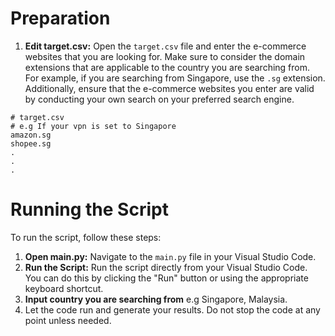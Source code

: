 # Preparation

1. **Edit target.csv:** Open the `target.csv` file and enter the e-commerce websites that you are looking for. Make sure to consider the domain extensions that are applicable to the country you are searching from. For example, if you are searching from Singapore, use the `.sg` extension. Additionally, ensure that the e-commerce websites you enter are valid by conducting your own search on your preferred search engine.

```csv
# target.csv
# e.g If your vpn is set to Singapore
amazon.sg
shopee.sg
.
.
.

```

# Running the Script

To run the script, follow these steps:

1. **Open main.py:** Navigate to the `main.py` file in your Visual Studio Code.
2. **Run the Script:** Run the script directly from your Visual Studio Code. You can do this by clicking the "Run" button or using the appropriate keyboard shortcut.
3. **Input country you are searching from** e.g Singapore, Malaysia.
4. Let the code run and generate your results. Do not stop the code at any point unless needed.
